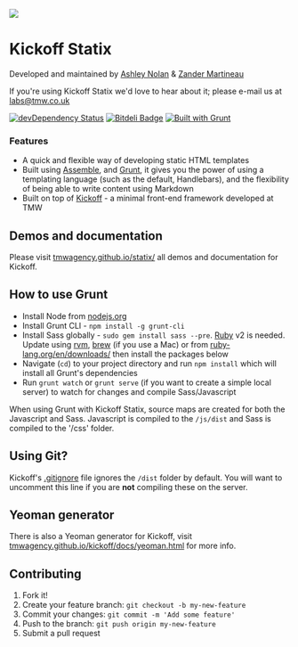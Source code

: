 ![](http://f.cl.ly/items/3d0o1O190m0U443I0B1I/Screen%20Shot%202013-10-07%20at%2022.05.42.png)

# Kickoff Statix

Developed and maintained by [Ashley Nolan](https://github.com/dragongraphics) & [Zander Martineau](https://github.com/mrmartineau)

If you're using Kickoff Statix we'd love to hear about it; please e-mail us at labs@tmw.co.uk

[![devDependency Status](https://david-dm.org/tmwagency/kickoff/dev-status.png)](https://david-dm.org/tmwagency/kickoff#info=devDependencies) [![Bitdeli Badge](https://d2weczhvl823v0.cloudfront.net/tmwagency/kickoff/trend.png)](https://bitdeli.com/free "Bitdeli Badge") [![Built with Grunt](https://cdn.gruntjs.com/builtwith.png)](http://gruntjs.com/)

### Features

* A quick and flexible way of developing static HTML templates
* Built using [Assemble](http://assemble.io/), and [Grunt](http://gruntjs.com/), it gives you the power of using a templating language (such as the default, Handlebars), and the flexibility of being able to write content using Markdown
* Built on top of [Kickoff](http://tmwagency.github.io/kickoff/) - a minimal front-end framework developed at TMW


## Demos and documentation
Please visit [tmwagency.github.io/statix/](http://tmwagency.github.io/statix/) all demos and documentation for Kickoff.

## How to use Grunt
* Install Node from [nodejs.org](http://nodejs.org/)
* Install Grunt CLI - `npm install -g grunt-cli`
* Install Sass globally - `sudo gem install sass --pre`. [Ruby](https://www.ruby-lang.org/en/) v2 is needed. Update using [rvm](http://rvm.io/), [brew](http://brew.sh) (if you use a Mac) or from [ruby-lang.org/en/downloads/](https://www.ruby-lang.org/en/downloads/) then install the packages below
* Navigate (`cd`) to your project directory and run `npm install` which will install all Grunt's dependencies
* Run `grunt watch` or `grunt serve` (if you want to create a simple local server) to watch for changes and compile Sass/Javascript

When using Grunt with Kickoff Statix, source maps are created for both the Javascript and Sass. Javascript is compiled to the `/js/dist` and Sass is compiled to the '/css' folder.

## Using Git?
Kickoff's [.gitignore](https://github.com/tmwagency/kickoff/blob/master/.gitignore#L30) file ignores the `/dist` folder by default. You will want to uncomment this line if you are **not** compiling these on the server.

## Yeoman generator
There is also a Yeoman generator for Kickoff, visit [tmwagency.github.io/kickoff/docs/yeoman.html](http://tmwagency.github.io/kickoff/docs/yeoman.html) for more info.

## Contributing

1. Fork it!
2. Create your feature branch: `git checkout -b my-new-feature`
3. Commit your changes: `git commit -m 'Add some feature'`
4. Push to the branch: `git push origin my-new-feature`
5. Submit a pull request


